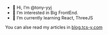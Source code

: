 - 👋 Hi, I’m @tony-yyj
- 👀 I’m interested in Big FrontEnd.
- 🌱 I’m currently learning React, ThreeJS


You can alse read my articles in [blog.tcs-y.com](https://blog.tcs-y.com)

